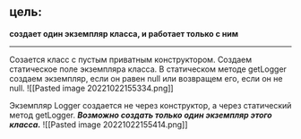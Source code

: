 ## цель:

**создает один экземпляр класса, и работает только с ним**

___

Созается класс с пустым приватным конструктором. 
Создаем статическое поле экземпляра класса.
В статическом методе getLogger создаем экземпляр, если он равен null или возвращем его, если он не null.
![[Pasted image 20221022155334.png]]


Экземпляр Logger создается не через конструктор, а через статический метод getLogger.
***Возможно создать только один экземпляр этого класса.***
![[Pasted image 20221022155414.png]]